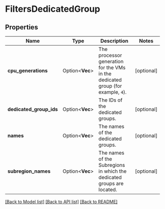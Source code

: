 # FiltersDedicatedGroup

## Properties

Name | Type | Description | Notes
------------ | ------------- | ------------- | -------------
**cpu_generations** | Option<**Vec<i32>**> | The processor generation for the VMs in the dedicated group (for example, `4`). | [optional]
**dedicated_group_ids** | Option<**Vec<String>**> | The IDs of the dedicated groups. | [optional]
**names** | Option<**Vec<String>**> | The names of the dedicated groups. | [optional]
**subregion_names** | Option<**Vec<String>**> | The names of the Subregions in which the dedicated groups are located. | [optional]

[[Back to Model list]](../README.md#documentation-for-models) [[Back to API list]](../README.md#documentation-for-api-endpoints) [[Back to README]](../README.md)


